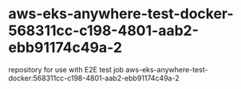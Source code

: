 # aws-eks-anywhere-test-docker-568311cc-c198-4801-aab2-ebb91174c49a-2
repository for use with E2E test job aws-eks-anywhere-test-docker:568311cc-c198-4801-aab2-ebb91174c49a-2
